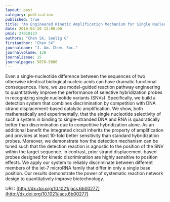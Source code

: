 ```yaml
---
layout: post
category: publication
published: true
title: "An Engineered Kinetic Amplification Mechanism for Single Nucleotide Variant Discrimination by DNA Hybridization Probes"
date: 2016-04-20 12:00:00
pmid: 27010123
authors: "Chen SX, Seelig G"
firstauthor: "Chen SX"
journalname: "J. Am. Chem. Soc."
journalvolume: 138
journalissue: 15
journalpages: 5076–5086
---
```


Even a single-nucleotide difference between the sequences of two otherwise identical biological nucleic acids can have dramatic functional consequences. Here, we use model-guided reaction pathway engineering to quantitatively improve the performance of selective hybridization probes in recognizing single nucleotide variants (SNVs). Specifically, we build a detection system that combines discrimination by competition with DNA strand displacement-based catalytic amplification. We show, both mathematically and experimentally, that the single nucleotide selectivity of such a system in binding to single-stranded DNA and RNA is quadratically better than discrimination due to competitive hybridization alone. As an additional benefit the integrated circuit inherits the property of amplification and provides at least 10-fold better sensitivity than standard hybridization probes. Moreover, we demonstrate how the detection mechanism can be tuned such that the detection reaction is agnostic to the position of the SNV within the target sequence. in contrast, prior strand displacement-based probes designed for kinetic discrimination are highly sensitive to position effects. We apply our system to reliably discriminate between different members of the let-7 microRNA family that differ in only a single base position. Our results demonstrate the power of systematic reaction network design to quantitatively improve biotechnology.

URL: [http://dx.doi.org/10.1021/jacs.6b00277](http://dx.doi.org/10.1021/jacs.6b00277)
